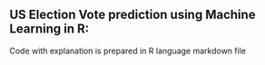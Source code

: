 ## US Election Vote prediction using Machine Learning in R:

Code with explanation is prepared in R language markdown file
